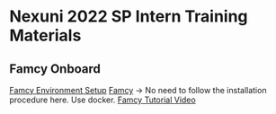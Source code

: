 # Nexuni 2022 SP Intern Training Materials

## Famcy Onboard
[Famcy Environment Setup](https://github.com/nexuni/FamcyDocker.git)
[Famcy](https://github.com/nexuni/Famcy.git) -> No need to follow the installation procedure here. Use docker. 
[Famcy Tutorial Video](https://www.youtube.com/watch?v=k3q7nZGAZf4&list=PLi_PEwFRyNstc31J6aTOEDB6GRGDURg_M)
